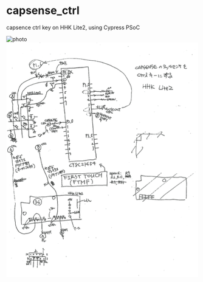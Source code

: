 capsense_ctrl
=============

capsence ctrl key on HHK Lite2, using Cypress PSoC

![photo](doc/arrange.png)
![sch](doc/sch.png)

